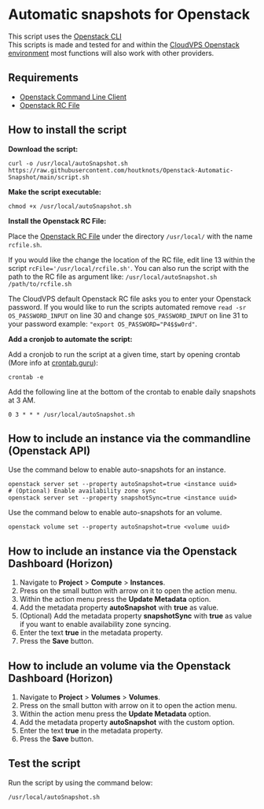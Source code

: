 # Automatic snapshots for Openstack
This script uses the [Openstack CLI](https://docs.openstack.org/newton/user-guide/common/cli-install-openstack-command-line-clients.html)  
This scripts is made and tested for and within the [CloudVPS Openstack environment](https://l.jhcs.nl/brpnFSPq) most functions will also work with other providers.

## Requirements 
 - [Openstack Command Line Client](https://l.jhcs.nl/AALyHOQu)
 - [Openstack RC File](https://l.jhcs.nl/daNZS33F)
 
## How to install the script
**Download the script:**
```
curl -o /usr/local/autoSnapshot.sh https://raw.githubusercontent.com/houtknots/Openstack-Automatic-Snapshot/main/script.sh
```

**Make the script executable:**
```
chmod +x /usr/local/autoSnapshot.sh
```

**Install the Openstack RC File:**

Place the [Openstack RC File](https://l.jhcs.nl/daNZS33F) under the directory `/usr/local/` with the name `rcfile.sh`.


If you would like the change the location of the RC file, edit line 13 within the script `rcFile='/usr/local/rcfile.sh'`. You can also run the script with the path to the RC file as argument like: `/usr/local/autoSnapshot.sh /path/to/rcfile.sh`

The CloudVPS default Openstack RC file asks you to enter your Openstack password. If you would like to run the scripts automated remove `read -sr OS_PASSWORD_INPUT` on line 30 and change `$OS_PASSWORD_INPUT` on line 31 to your password example: `"export OS_PASSWORD="P4$$w0rd"`.

**Add a cronjob to automate the script:**

Add a cronjob to run the script at a given time, start by opening crontab (More info at [crontab.guru](https://crontab.guru/)):
```
crontab -e
```

Add the following line at the bottom of the crontab to enable daily snapshots at 3 AM.
```
0 3 * * * /usr/local/autoSnapshot.sh
```

## How to include an instance via the commandline (Openstack API)
Use the command below to enable auto-snapshots for an instance.
```
openstack server set --property autoSnapshot=true <instance uuid>
# (Optional) Enable availability zone sync
openstack server set --property snapshotSync=true <instance uuid>
```

Use the command below to enable auto-snapshots for an volume.
```
openstack volume set --property autoSnapshot=true <volume uuid>
```

## How to include an instance via the Openstack Dashboard (Horizon)
1. Navigate to **Project** > **Compute** > **Instances**.
2. Press on the small button with arrow on it to open the action menu.
3. Within the action menu press the **Update Metadata** option.
4. Add the metadata property **autoSnapshot** with **true** as value.  
5. (Optional) Add the metadata property **snapshotSync** with **true** as value if you want to enable availability zone syncing.
6. Enter the text **true** in the metadata property.
7. Press the **Save** button.

## How to include an volume via the Openstack Dashboard (Horizon)
1. Navigate to **Project** > **Volumes** > **Volumes**.
2. Press on the small button with arrow on it to open the action menu.
3. Within the action menu press the **Update Metadata** option.
4. Add the metadata property **autoSnapshot** with the custom option.
5. Enter the text **true** in the metadata property.
6. Press the **Save** button.

## Test the script
Run the script by using the command below:
```
/usr/local/autoSnapshot.sh
```
